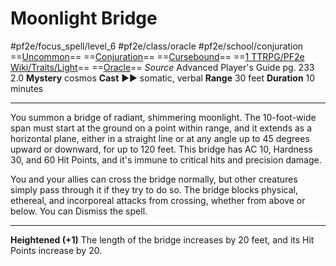 # Moonlight Bridge
#pf2e/focus_spell/level_6 #pf2e/class/oracle #pf2e/school/conjuration 
==[Uncommon](Uncommon.md)== ==[Conjuration](Conjuration.md)== ==[Cursebound](Cursebound.md)== ==[1 TTRPG/PF2e Wiki/Traits/Light](1%20TTRPG/PF2e%20Wiki/Traits/Light)== ==[Oracle](Oracle.md)==
*Source* Advanced Player's Guide pg. 233 2.0
**Mystery** cosmos
**Cast** ►► somatic, verbal
**Range** 30 feet
**Duration** 10 minutes

---
You summon a bridge of radiant, shimmering moonlight. The 10-foot-wide span must start at the ground on a point within range, and it extends as a horizontal plane, either in a straight line or at any angle up to 45 degrees upward or downward, for up to 120 feet. This bridge has AC 10, Hardness 30, and 60 Hit Points, and it's immune to critical hits and precision damage. 

You and your allies can cross the bridge normally, but other creatures simply pass through it if they try to do so. The bridge blocks physical, ethereal, and incorporeal attacks from crossing, whether from above or below. You can Dismiss the spell.

<hr>

**Heightened (+1)** The length of the bridge increases by 20 feet, and its Hit Points increase by 20.